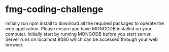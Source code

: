 # fmg-coding-challenge

Initially run npm install to download all the required packages to operate the web application.
Please ensure you have MONGODB installed on your computer. Initially start by running MONGODB before you start server.
Server runs on localhost:8080 which can be accessed through your web browser.
